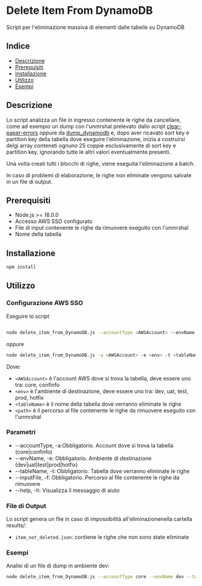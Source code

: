 # Delete Item From DynamoDB

Script per l'eliminazione massiva di elementi dalle tabelle su DynamoDB

## Indice

* [Descrizione](#descrizione)
* [Prerequisiti](#prerequisiti)
* [Installazione](#installazione)
* [Utilizzo](#utilizzo)
* [Esempi](#esempi)

## Descrizione

Lo script analizza un file in ingresso contenente le righe da cancellare, come ad esempio un dump con l'unmrshal prelevato dallo script [clear-paper-errors](https://github.com/pagopa/pn-troubleshooting/tree/main/clear-paper-errors) oppure da [dump_dynamodb](https://github.com/pagopa/pn-troubleshooting/tree/main/dump_dynamodb) e, dopo aver ricavato sort key e partition key della tabella dove eseguire l'eliminazione, inizia a costruirsi delgi array conteneti ognuno 25 coppie esclusivamente di sort key e partition key, ignorando tutte le altri valori eventualmente presenti.

Una volta creati tutti i blocchi di righe, viene eseguita l'eliminazione a batch.

In caso di problemi di elaborazione, le righe non eliminate vengono salvate in un file di output.

## Prerequisiti

- Node.js >= 18.0.0
- Accesso AWS SSO configurato
- File di input contenente le righe da rimuovere eseguito con l'unmrshal
- Nome della tabella

## Installazione

```bash
npm install
```

## Utilizzo

### Configurazione AWS SSO

Eseguire lo script
```bash

node delete_item_from_DynamoDB.js --accountType <AWSAccount> --envName <env> --tableName <tableName> --inputFile <path>
```
oppure
```bash
node delete_item_from_DynamoDB.js -a <AWSAccount> -e <env> -t <tableName> -f <path>
```
Dove:
- `<AWSAccount>` è l'account AWS dove si trova la tabella, deve essere uno tra: core, confinfo
- `<env>` è l'ambiente di destinazione, deve essere uno tra: dev, uat, test, prod, hotfix
- `<tableName>` è il nome della tabella dove verranno eliminate le righe
- `<path>` è il percorso al file contenente le righe da rimuovere eseguito con l'unmrshal

### Parametri

- --accountType, -a:Obbligatorio. Account dove si trova la tabella (core|confinfo)
- --envName, -e:    Obbligatorio. Ambiente di destinazione (dev|uat|test|prod|hotfix)
- --tableName, -t:  Obbligatorio. Tabella dove verranno eliminate le righe
- --inputFile, -f:  Obbligatorio. Percorso al file contenente le righe da rimuovere
- --help, -h:       Visualizza il messaggio di aiuto

### File di Output

Lo script genera un file in caso di impossibilità all'eliminazionenella cartella results/:

- `item_not_deleted.json`: contiene le righe che non sono state eliminate

### Esempi

Analisi di un file di dump in ambiente dev:
```bash
node delete_item_from_DynamoDB.js --accountType core --envName dev --tableName pn-PaperRequestError --inputFile ./input.json
```